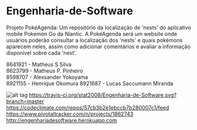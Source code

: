 # Engenharia-de-Software

Projeto PokéAgenda: Um repositório da localização de 'nests' do aplicativo mobile Pokemón Go da Niantic. A PokéAgenda será um website onde usuários poderão consultar a localização dos 'nests' e quais pokémons aparecem neles, assim como adicionar comentários e avaliar a informação disponível sobre cada 'nest'.  

8641921 - Matheus S Silva  
8623799 - Matheus P. Pinheiro  
8598707 - Alexsander Yokoyama  
8921155 - Henrique Okomura
8921687 - Lucas Saccumann Miranda

![alt tag](https://travis-ci.org/stat2008/Engenharia-de-Software.svg?branch=master)
https://travis-ci.org/stat2008/Engenharia-de-Software.svg?branch=master 
https://codeclimate.com/repos/57cb3b2e1ebccb7b280007c1/feed  
https://www.pivotaltracker.com/n/projects/1862743  
http://engenhariadesoftware.herokuapp.com  
